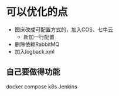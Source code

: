 # 可以优化的点
* 图床改成可配置方式的，加入COS、七牛云
  * 新加一行配置
* 删除依赖RabbitMQ
* 加入logback.xml
## 自己要做得功能
docker compose
k8s
Jenkins

